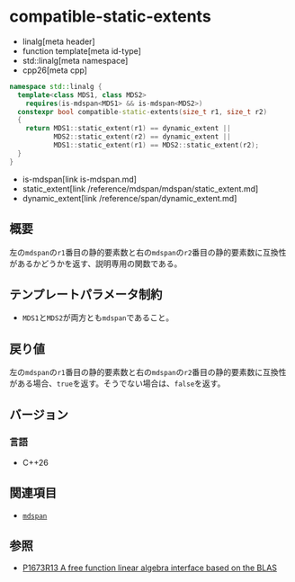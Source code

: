 # compatible-static-extents
* linalg[meta header]
* function template[meta id-type]
* std::linalg[meta namespace]
* cpp26[meta cpp]

```cpp
namespace std::linalg {
  template<class MDS1, class MDS2>
    requires(is-mdspan<MDS1> && is-mdspan<MDS2>) 
  constexpr bool compatible-static-extents(size_t r1, size_t r2)
  {
    return MDS1::static_extent(r1) == dynamic_extent ||
           MDS2::static_extent(r2) == dynamic_extent || 
           MDS1::static_extent(r1) == MDS2::static_extent(r2);
  }
}
```
* is-mdspan[link is-mdspan.md]
* static_extent[link /reference/mdspan/mdspan/static_extent.md]
* dynamic_extent[link /reference/span/dynamic_extent.md]

## 概要
左の`mdspan`の`r1`番目の静的要素数と右の`mdspan`の`r2`番目の静的要素数に互換性があるかどうかを返す、説明専用の関数である。


## テンプレートパラメータ制約
- `MDS1`と`MDS2`が両方とも`mdspan`であること。


## 戻り値
左の`mdspan`の`r1`番目の静的要素数と右の`mdspan`の`r2`番目の静的要素数に互換性がある場合、`true`を返す。そうでない場合は、`false`を返す。


## バージョン
### 言語
- C++26


## 関連項目
- [`mdspan`](/reference/mdspan.md)


## 参照
- [P1673R13 A free function linear algebra interface based on the BLAS](https://www.open-std.org/jtc1/sc22/wg21/docs/papers/2023/p1673r13.html)
